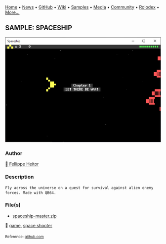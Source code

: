 [Home](https://qb64.com) • [News](../../news.md) • [GitHub](../../github.md) • [Wiki](../../wiki.md) • [Samples](../../samples.md) • [Media](../../media.md) • [Community](../../community.md) • [Rolodex](../../rolodex.md) • [More...](../../more.md)

## SAMPLE: SPACESHIP

![screenshot.png](img/screenshot.png)

### Author

[🐝 Fellippe Heitor](../fellippe-heitor.md) 

### Description

```text
Fly across the universe on a quest for survival against alien enemy forces. Made with QB64.
```

### File(s)

* [spaceship-master.zip](src/spaceship-master.zip)

🔗 [game](../game.md), [space shooter](../space-shooter.md)


<sub>Reference: [github.com](https://github.com/FellippeHeitor/Spaceship) </sub>
